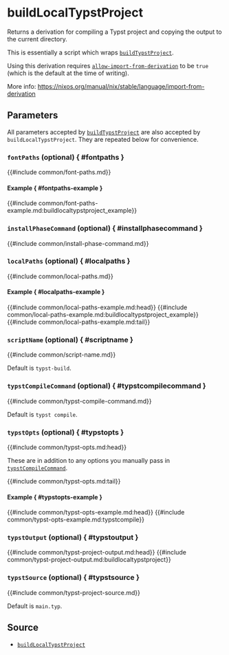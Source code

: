 # buildLocalTypstProject

Returns a derivation for compiling a Typst project and copying the output to the
current directory.

This is essentially a script which wraps
[`buildTypstProject`](build-typst-project.md).

<div class="warning">

Using this derivation requires
<a href="https://nixos.org/manual/nix/stable/command-ref/conf-file#conf-allow-import-from-derivation">
<code>allow-import-from-derivation</code></a>
to be <code>true</code> (which is the default at the time of writing).

More info:
<a href="https://nixos.org/manual/nix/stable/language/import-from-derivation">
https://nixos.org/manual/nix/stable/language/import-from-derivation
</a>

</div>

## Parameters

All parameters accepted by
[`buildTypstProject`](build-typst-project.md#parameters) are also accepted by
`buildLocalTypstProject`. They are repeated below for convenience.

### `fontPaths` (optional) { #fontpaths }

{{#include common/font-paths.md}}

#### Example { #fontpaths-example }

{{#include common/font-paths-example.md:buildlocaltypstproject_example}}

### `installPhaseCommand` (optional) { #installphasecommand }

{{#include common/install-phase-command.md}}

### `localPaths` (optional) { #localpaths }

{{#include common/local-paths.md}}

#### Example { #localpaths-example }

{{#include common/local-paths-example.md:head}}
{{#include common/local-paths-example.md:buildlocaltypstproject_example}}
{{#include common/local-paths-example.md:tail}}

### `scriptName` (optional) { #scriptname }

{{#include common/script-name.md}}

Default is `typst-build`.

### `typstCompileCommand` (optional) { #typstcompilecommand }

{{#include common/typst-compile-command.md}}

Default is `typst compile`.

### `typstOpts` (optional) { #typstopts }

{{#include common/typst-opts.md:head}}

<!-- markdownlint-disable link-fragments -->

These are in addition to any options you manually pass in
[`typstCompileCommand`](#typstcompilecommand).

<!-- markdownlint-restore -->

{{#include common/typst-opts.md:tail}}

#### Example { #typstopts-example }

{{#include common/typst-opts-example.md:head}}
{{#include common/typst-opts-example.md:typstcompile}}

### `typstOutput` (optional) { #typstoutput }

{{#include common/typst-project-output.md:head}}
{{#include common/typst-project-output.md:buildlocaltypstproject}}

### `typstSource` (optional) { #typstsource }

{{#include common/typst-project-source.md}}

Default is `main.typ`.

## Source

- [`buildLocalTypstProject`](https://github.com/loqusion/typst.nix/blob/main/lib/buildLocalTypstProject.nix)
